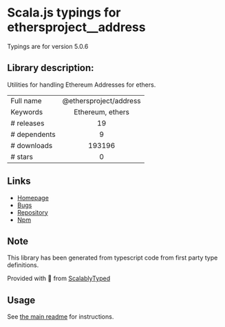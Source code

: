 
# Scala.js typings for ethersproject__address

Typings are for version 5.0.6

## Library description:
Utilities for handling Ethereum Addresses for ethers.

|                    |                 |
| ------------------ | :-------------: |
| Full name          | @ethersproject/address |
| Keywords           | Ethereum, ethers |
| # releases         | 19 |
| # dependents       | 9 |
| # downloads        | 193196 |
| # stars            | 0 |

## Links
- [Homepage](https://github.com/ethers-io/ethers.js#readme)
- [Bugs](https://github.com/ethers-io/ethers.js/issues)
- [Repository](https://github.com/ethers-io/ethers.js)
- [Npm](https://www.npmjs.com/package/%40ethersproject%2Faddress)
    


## Note
This library has been generated from typescript code from first party type definitions.

Provided with :purple_heart: from [ScalablyTyped](https://github.com/oyvindberg/ScalablyTyped)

## Usage
See [the main readme](../../readme.md) for instructions.


